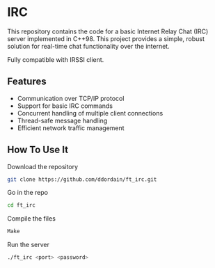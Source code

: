 # IRC
This repository contains the code for a basic Internet Relay Chat (IRC) server implemented in C++98. This project provides a simple, robust solution for real-time chat functionality over the internet.

Fully compatible with IRSSI client. 

## Features
- Communication over TCP/IP protocol
- Support for basic IRC commands
- Concurrent handling of multiple client connections
- Thread-safe message handling
- Efficient network traffic management

## How To Use It 

Download the repository
```bash
git clone https://github.com/ddordain/ft_irc.git 
```

Go in the repo
```bash
cd ft_irc
```

Compile the files
```bash
Make
```

Run the server
```bash
./ft_irc <port> <password>
```
